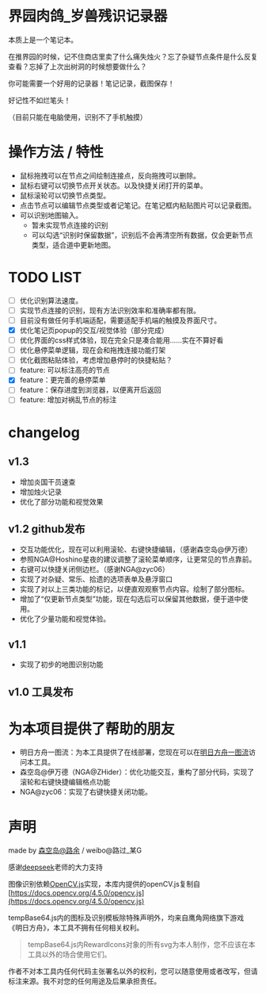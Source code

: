 # 界园肉鸽_岁兽残识记录器
本质上是一个笔记本。

在推界园的时候，记不住商店里卖了什么痛失烛火？忘了杂疑节点条件是什么反复查看？忘掉了上次出树洞的时候想要做什么？

你可能需要一个好用的记录器！笔记记录，截图保存！

好记性不如烂笔头！

（目前只能在电脑使用，识别不了手机触摸）

# 操作方法 / 特性
- 鼠标拖拽可以在节点之间绘制连接点，反向拖拽可以删除。
- 鼠标右键可以切换节点开关状态。以及快捷关闭打开的菜单。
- 鼠标滚轮可以切换节点类型。
- 点击节点可以编辑节点类型或者记笔记。在笔记框内粘贴图片可以记录截图。
- 可以识别地图输入。
   - 暂未实现节点连接的识别
   - 可以勾选“识别时保留数据”，识别后不会再清空所有数据，仅会更新节点类型，适合道中更新地图。
 
# TODO LIST
- [ ] 优化识别算法速度。
- [ ] 实现节点连接的识别，现有方法识别效率和准确率都有限。
- [ ] 目前没有做任何手机端适配，需要适配手机端的触摸及界面尺寸。
- [x] 优化笔记页popup的交互/视觉体验（部分完成）
- [ ] 优化界面的css样式体验，现在完全只是凑合能用……实在不算好看
- [ ] 优化悬停菜单逻辑，现在会和拖拽连接功能打架
- [ ] 优化截图粘贴体验，考虑增加悬停时的快捷粘贴？
- [ ] feature: 可以标注高亮的节点
- [x] feature：更完善的悬停菜单
- [ ] feature：保存进度到浏览器，以便离开后返回
- [ ] feature: 增加对祸乱节点的标注
 
# changelog

## v1.3
- 增加炎国干员速查
- 增加烛火记录
- 优化了部分功能和视觉效果

## v1.2 github发布
- 交互功能优化，现在可以利用滚轮、右键快捷编辑，（感谢森空岛@伊万德）
- 参照NGA@Hoshino星夜的建议调整了滚轮菜单顺序，让更常见的节点靠前。
- 右键可以快捷关闭侧边栏。（感谢NGA@zyc06）
- 实现了对杂疑、常乐、拾遗的选项表单及悬浮窗口
- 实现了对以上三类功能的标记，以便直观观察节点内容。绘制了部分图标。
- 增加了“仅更新节点类型”功能，现在勾选后可以保留其他数据，便于道中使用。
- 优化了少量功能和视觉体验。

## v1.1
- 实现了初步的地图识别功能

## v1.0 工具发布

# 为本项目提供了帮助的朋友
- 明日方舟一图流：为本工具提供了在线部署，您现在可以在[明日方舟一图流](https://ark.yituliu.cn/tools/sui)访问本工具。
- 森空岛@伊万德（NGA@ZHider）：优化功能交互，重构了部分代码，实现了滚轮和右键快捷编辑格点功能
- NGA@zyc06：实现了右键快捷关闭功能。

# 声明
made by [森空岛@路余](https://www.skland.com/profile?id=6809692860879) / weibo@路过_某G

感谢[deepseek](https://www.deepseek.com/)老师的大力支持

图像识别依赖[OpenCV.js](https://docs.opencv.org/4.x/df/d0a/tutorial_js_intro.html)实现，本库内提供的openCV.js复制自[https://docs.opencv.org/4.5.0/opencv.js](https://docs.opencv.org/4.5.0/opencv.js)

tempBase64.js内的图标及识别模板除特殊声明外，均来自鹰角网络旗下游戏《明日方舟》，本工具不拥有任何相关权利。
> tempBase64.js内RewardIcons对象的所有svg为本人制作，您不应该在本工具以外的场合使用它们。

作者不对本工具内任何代码主张署名以外的权利，您可以随意使用或者改写，但请标注来源。我不对您的任何用途及后果承担责任。



